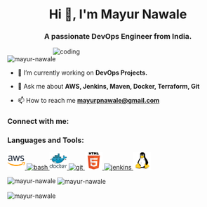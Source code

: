 <h1 align="center">Hi 👋, I'm Mayur Nawale</h1>
<h3 align="center">A passionate DevOps Engineer from India.</h3>
<img align="right" width=400 alt="coding" scr="https://github.com/abhisheknaiidu/abhisheknaiidu/blob/master/code.gif?raw=true"

<p align="left"> <img src="https://komarev.com/ghpvc/?username=mayur-nawale&label=Profile%20views&color=0e75b6&style=flat" alt="mayur-nawale" /> </p>

- 🔭 I’m currently working on **DevOps Projects.**

- 💬 Ask me about **AWS, Jenkins, Maven, Docker, Terraform, Git**

- 📫 How to reach me **mayurpnawale@gmail.com**

<h3 align="left">Connect with me:</h3>
<p align="left">
</p>

<h3 align="left">Languages and Tools:</h3>
<p align="left"> <a href="https://aws.amazon.com" target="_blank" rel="noreferrer"> <img src="https://raw.githubusercontent.com/devicons/devicon/master/icons/amazonwebservices/amazonwebservices-original-wordmark.svg" alt="aws" width="40" height="40"/> </a> <a href="https://www.gnu.org/software/bash/" target="_blank" rel="noreferrer"> <img src="https://www.vectorlogo.zone/logos/gnu_bash/gnu_bash-icon.svg" alt="bash" width="40" height="40"/> </a> <a href="https://www.docker.com/" target="_blank" rel="noreferrer"> <img src="https://raw.githubusercontent.com/devicons/devicon/master/icons/docker/docker-original-wordmark.svg" alt="docker" width="40" height="40"/> </a> <a href="https://git-scm.com/" target="_blank" rel="noreferrer"> <img src="https://www.vectorlogo.zone/logos/git-scm/git-scm-icon.svg" alt="git" width="40" height="40"/> </a> <a href="https://www.w3.org/html/" target="_blank" rel="noreferrer"> <img src="https://raw.githubusercontent.com/devicons/devicon/master/icons/html5/html5-original-wordmark.svg" alt="html5" width="40" height="40"/> </a> <a href="https://www.jenkins.io" target="_blank" rel="noreferrer"> <img src="https://www.vectorlogo.zone/logos/jenkins/jenkins-icon.svg" alt="jenkins" width="40" height="40"/> </a> <a href="https://www.linux.org/" target="_blank" rel="noreferrer"> <img src="https://raw.githubusercontent.com/devicons/devicon/master/icons/linux/linux-original.svg" alt="linux" width="40" height="40"/> </a> </p>

<p><img align="left" src="https://github-readme-stats.vercel.app/api/top-langs?username=mayur-nawale&show_icons=true&locale=en&layout=compact" alt="mayur-nawale" /></p>

<p>&nbsp;<img align="center" src="https://github-readme-stats.vercel.app/api?username=mayur-nawale&show_icons=true&locale=en" alt="mayur-nawale" /></p>

<p><img align="center" src="https://github-readme-streak-stats.herokuapp.com/?user=mayur-nawale&" alt="mayur-nawale" /></p>
